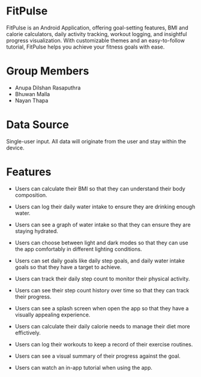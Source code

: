 # FitPulse

FitPulse is an Android Application, offering goal-setting features, BMI and calorie calculators, daily activity tracking, workout logging, and insightful progress visualization. With customizable themes and an easy-to-follow tutorial, FitPulse helps you achieve your fitness goals with ease.

# Group Members

- Anupa Dilshan Rasaputhra
- Bhuwan Malla
- Nayan Thapa

# Data Source

Single-user input. All data will originate from the user and stay within the device.

# Features

- Users can calculate their BMI so that they can understand their body composition.

- Users can log their daily water intake to ensure they are drinking enough water.

- Users can see a graph of water intake so that they can ensure they are staying hydrated.

- Users can choose between light and dark modes so that they can use the app comfortably in different lighting conditions.

-  Users can set daily goals like daily step goals, and daily water intake goals so that they have a target to achieve.

- Users can track their daily step count to monitor their physical activity.

- Users can see their step count history over time so that they can track their progress.

- Users can see a splash screen when open the app so that they have a visually appealing experience.

- Users can calculate their daily calorie needs to manage their diet more effictively.

- Users can log their workouts to keep a record of their exercise routines.

- Users can see a visual summary of their progress against the goal.

- Users can watch an in-app tutorial when using the app.

